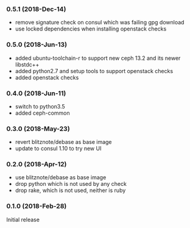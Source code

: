 ### 0.5.1 (2018-Dec-14)

 * remove signature check on consul which was failing gpg download
 * use locked dependencies when installing openstack checks

### 0.5.0 (2018-Jun-13)

 * added ubuntu-toolchain-r to support new ceph 13.2 and its newer libstdc++
 * added python2.7 and setup tools to support openstack checks
 * added openstack checks

### 0.4.0 (2018-Jun-11)

 * switch to python3.5
 * added ceph-common

### 0.3.0 (2018-May-23)

 * revert blitznote/debase as base image
 * update to consul 1.10 to try new UI

### 0.2.0 (2018-Apr-12)

 - use blitznote/debase as base image
 - drop python which is not used by any check
 - drop rake, which is not used, neither is ruby

### 0.1.0 (2018-Feb-28)

Initial release
